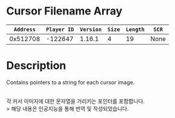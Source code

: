 # Cursor Filename Array

| `Address` | `Player ID` | `Version` | `Size` | `Length` | `SCR` |
| ---------- | ----------- | --------- | ------ | -------- | ---- |
| 0x512708 | -122647 | 1.16.1 | 4 | 19 | None |

# Description

Contains pointers to a string for each cursor image.

<br>
각 커서 이미지에 대한 문자열을 가리키는 포인터를 포함합니다.

<br>
> 해당 내용은 인공지능을 통해 번역 및 작성되었습니다.